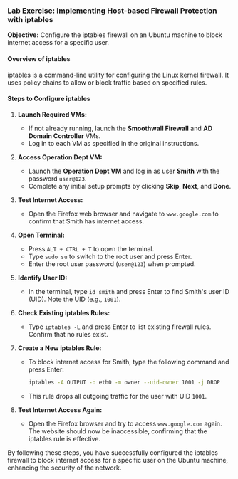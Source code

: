 ### Lab Exercise: Implementing Host-based Firewall Protection with iptables

**Objective:** Configure the iptables firewall on an Ubuntu machine to block internet access for a specific user.

#### Overview of iptables
iptables is a command-line utility for configuring the Linux kernel firewall. It uses policy chains to allow or block traffic based on specified rules.

#### Steps to Configure iptables

1. **Launch Required VMs:**
   - If not already running, launch the **Smoothwall Firewall** and **AD Domain Controller** VMs.
   - Log in to each VM as specified in the original instructions.

2. **Access Operation Dept VM:**
   - Launch the **Operation Dept VM** and log in as user **Smith** with the password `user@123`.
   - Complete any initial setup prompts by clicking **Skip**, **Next**, and **Done**.

3. **Test Internet Access:**
   - Open the Firefox web browser and navigate to `www.google.com` to confirm that Smith has internet access.

4. **Open Terminal:**
   - Press `ALT + CTRL + T` to open the terminal.
   - Type `sudo su` to switch to the root user and press Enter.
   - Enter the root user password (`user@123`) when prompted.

5. **Identify User ID:**
   - In the terminal, type `id smith` and press Enter to find Smith's user ID (UID). Note the UID (e.g., `1001`).

6. **Check Existing iptables Rules:**
   - Type `iptables -L` and press Enter to list existing firewall rules. Confirm that no rules exist.

7. **Create a New iptables Rule:**
   - To block internet access for Smith, type the following command and press Enter:
     ```bash
     iptables -A OUTPUT -o eth0 -m owner --uid-owner 1001 -j DROP
     ```
   - This rule drops all outgoing traffic for the user with UID `1001`.

8. **Test Internet Access Again:**
   - Open the Firefox browser and try to access `www.google.com` again. The website should now be inaccessible, confirming that the iptables rule is effective.

By following these steps, you have successfully configured the iptables firewall to block internet access for a specific user on the Ubuntu machine, enhancing the security of the network.